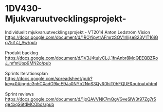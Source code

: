 1DV430-Mjukvaruutvecklingsprojekt-
==================================

Individuellt mjukvaruutvecklingsprojekt - VT2014 Anton Ledström
Vision <br>
https://docs.google.com/document/d/1ROYipytrAFmrzSQV1rlIjse823V1T16iGq75i17J_Aw/pub
<br><br>
Produkt backlog<br>
https://docs.google.com/document/d/1V3J4tuIvCLJ_1fnAnbr8MqQEEQBZRoJ_mfmUop9MN2o/pub
<br><br>
Sprints Iterationsplan<br>
https://docs.google.com/spreadsheet/pub?key=0Aipgdc3phCXadG9kcE9Ja0NYb2NqS3QyR0hiT0hFQUE&output=html
<br><br>
Sprint reviews<br>
https://docs.google.com/document/d/1joQAVVNK7mQgVGveSlW3t97Zg7r5qe4xqS6tdMCObds/pub
